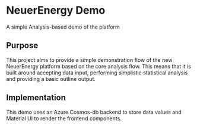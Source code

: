 # NeuerEnergy Demo
A simple Analysis-based demo of the platform

## Purpose
This project aims to provide a simple demonstration flow of the new NeuerEnergy platform based on the core analysis flow. This means that it is built around accepting data input, performing simplistic statistical analysis and providing a basic outline output.

## Implementation
This demo uses an Azure Cosmos-db backend to store data values and Material UI to render the frontend components.
